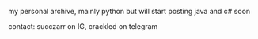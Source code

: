 my personal archive, mainly python but will start posting java and c# soon

contact: succzarr on IG, crackled on telegram

<!---
88um/88um is a ✨ special ✨ repository because its `README.md` (this file) appears on your GitHub profile.
You can click the Preview link to take a look at your changes.
--->
